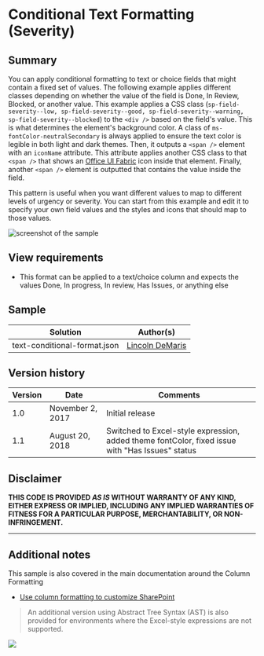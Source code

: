 # Conditional Text Formatting (Severity)

## Summary
You can apply conditional formatting to text or choice fields that might contain a fixed set of values. The following example applies different classes depending on whether the value of the field is Done, In Review, Blocked, or another value. This example applies a CSS class (`sp-field-severity--low, sp-field-severity--good, sp-field-severity--warning, sp-field-severity--blocked`) to the  `<div />` based on the field's value. This is what determines the element's background color. A class of `ms-fontColor-neutralSecondary` is always applied to ensure the text color is legible in both light and dark themes. Then, it outputs a `<span />` element with an `iconName` attribute. This attribute applies another CSS class to that `<span />` that shows an [Office UI Fabric](https://dev.office.com/fabric#/) icon inside that element. Finally, another `<span />` element is outputted that contains the value inside the field.

This pattern is useful when you want different values to map to different levels of urgency or severity. You can start from this example and edit it to specify your own field values and the styles and icons that should map to those values.

![screenshot of the sample](./assets/screenshot.png)

## View requirements
- This format can be applied to a text/choice column and expects the values Done, In progress, In review, Has Issues, or anything else

## Sample

Solution|Author(s)
--------|---------
text-conditional-format.json | [Lincoln DeMaris](https://github.com/ldemaris)

## Version history

Version|Date|Comments
-------|----|--------
1.0|November 2, 2017|Initial release
1.1|August 20, 2018|Switched to Excel-style expression, added theme fontColor, fixed issue with "Has Issues" status

## Disclaimer
**THIS CODE IS PROVIDED *AS IS* WITHOUT WARRANTY OF ANY KIND, EITHER EXPRESS OR IMPLIED, INCLUDING ANY IMPLIED WARRANTIES OF FITNESS FOR A PARTICULAR PURPOSE, MERCHANTABILITY, OR NON-INFRINGEMENT.**

---

## Additional notes
This sample is also covered in the main documentation around the Column Formatting

- [Use column formatting to customize SharePoint](https://docs.microsoft.com/en-us/sharepoint/dev/declarative-customization/column-formatting)

> An additional version using Abstract Tree Syntax (AST) is also provided for environments where the Excel-style expressions are not supported.

<img src="https://pnptelemetry.azurewebsites.net/list-formatting/column-samples/text-conditional-format" />
